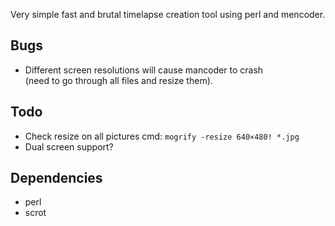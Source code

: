 Very simple fast and brutal timelapse creation tool using perl and mencoder.

Bugs
----

* Different screen resolutions will cause mancoder to crash  
  (need to go through all files and resize them).

Todo
----

* Check resize on all pictures  cmd: `mogrify -resize 640×480! *.jpg`
* Dual screen support?

Dependencies
------------

* perl
* scrot

